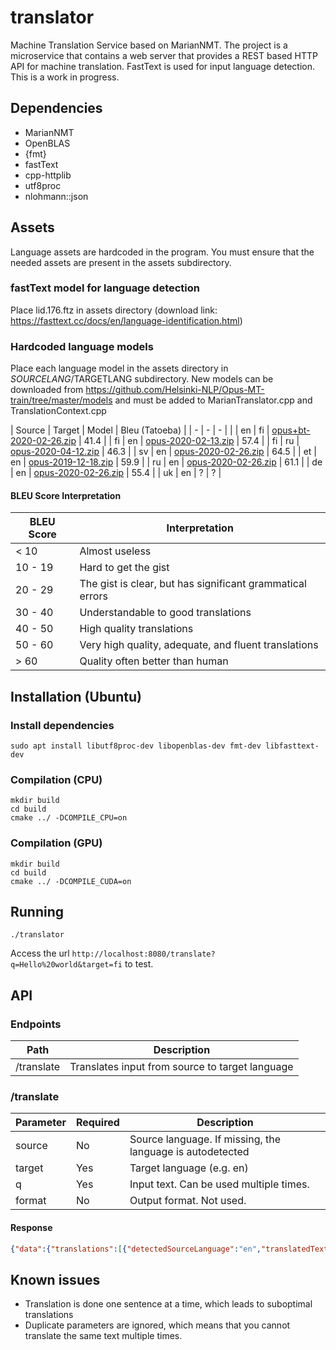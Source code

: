 # translator

Machine Translation Service based on MarianNMT. The project is a
microservice that contains a web server that provides a REST based
HTTP API for machine translation. FastText is used for input language
detection. This is a work in progress.

## Dependencies

- MarianNMT
- OpenBLAS
- {fmt}
- fastText
- cpp-httplib
- utf8proc
- nlohmann::json

## Assets

Language assets are hardcoded in the program. You must ensure that the needed assets are present in the assets subdirectory.

### fastText model for language detection

Place lid.176.ftz in assets directory (download link: https://fasttext.cc/docs/en/language-identification.html)

### Hardcoded language models

Place each language model in the assets directory in $SOURCELANG/$TARGETLANG subdirectory. New models can be downloaded from https://github.com/Helsinki-NLP/Opus-MT-train/tree/master/models and must be added to MarianTranslator.cpp and TranslationContext.cpp

| Source | Target | Model | Bleu (Tatoeba) |
| - | - | - | |
| en | fi | [opus+bt-2020-02-26.zip](https://object.pouta.csc.fi/OPUS-MT-models/en-fi/opus+bt-2020-02-26.zip) | 41.4 |
| fi | en | [opus-2020-02-13.zip](https://object.pouta.csc.fi/OPUS-MT-models/fi-en/opus-2020-02-13.zip) | 57.4 |
| fi | ru | [opus-2020-04-12.zip](https://object.pouta.csc.fi/OPUS-MT-models/fi-ru/opus-2020-04-12.zip) | 46.3 |
| sv | en | [opus-2020-02-26.zip](https://object.pouta.csc.fi/OPUS-MT-models/sv-en/opus-2020-02-26.zip) | 64.5 |
| et | en | [opus-2019-12-18.zip](https://object.pouta.csc.fi/OPUS-MT-models/et-en/opus-2019-12-18.zip) | 59.9 |
| ru | en | [opus-2020-02-26.zip](https://object.pouta.csc.fi/OPUS-MT-models/ru-en/opus-2020-02-26.zip) | 61.1 |
| de | en | [opus-2020-02-26.zip](https://object.pouta.csc.fi/OPUS-MT-models/de-en/opus-2020-02-26.zip) | 55.4 |
| uk | en | ? | ? |

#### BLEU Score Interpretation

| BLEU Score | Interpretation                                            |
|------------|-----------------------------------------------------------|
| < 10       | Almost useless                                            |
| 10 - 19    | Hard to get the gist                                      |
| 20 - 29    | The gist is clear, but has significant grammatical errors |
| 30 - 40    | Understandable to good translations                       |
| 40 - 50    | High quality translations                                 |
| 50 - 60    | Very high quality, adequate, and fluent translations      |
| > 60       | Quality often better than human                           |


## Installation (Ubuntu)

### Install dependencies

```
sudo apt install libutf8proc-dev libopenblas-dev fmt-dev libfasttext-dev
```

### Compilation (CPU)

```
mkdir build
cd build
cmake ../ -DCOMPILE_CPU=on
```

### Compilation (GPU)

```
mkdir build
cd build
cmake ../ -DCOMPILE_CUDA=on
```

## Running

```
./translator
```

Access the url ```http://localhost:8080/translate?q=Hello%20world&target=fi``` to test.

## API

### Endpoints

| Path | Description |
| - | - |
| /translate | Translates input from source to target language |

### /translate

| Parameter | Required | Description |
| - | - | - |
| source | No | Source language. If missing, the language is autodetected |
| target | Yes | Target language (e.g. en) |
| q | Yes | Input text. Can be used multiple times. |
| format | No | Output format. Not used. |

#### Response

```json
{"data":{"translations":[{"detectedSourceLanguage":"en","translatedText":" Hei maailma"}]}}
```

## Known issues

- Translation is done one sentence at a time, which leads to suboptimal translations
- Duplicate parameters are ignored, which means that you cannot translate the same text multiple times.
